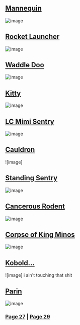 ## [Mannequin](https://discord.com/channels/512287844258021376/1132040858343059638/1196863824645607484)
![image](https://github.com/SleepDeprivedGaming/voicesoftheprinter/assets/155120018/aa311de1-6d31-4026-99ad-70c70235f990)
## [Rocket Launcher](https://discord.com/channels/512287844258021376/1132040858343059638/1196955361228374047)
![image](https://github.com/SleepDeprivedGaming/voicesoftheprinter/assets/155120018/88ddd2b2-9a09-44b5-903c-b6dd57b6dc76)
## [Waddle Doo](https://discord.com/channels/512287844258021376/1132040858343059638/1196981809725055096)
![image](https://github.com/SleepDeprivedGaming/voicesoftheprinter/assets/155120018/973132ba-5e0f-4183-b511-2407013c32b5)
## [Kitty](https://discord.com/channels/512287844258021376/1132040858343059638/1197002713469292574)
![image](https://github.com/SleepDeprivedGaming/voicesoftheprinter/assets/155120018/d504d5ef-f823-42c8-a093-994def6a99bb)
## [LC Mimi Sentry](https://discord.com/channels/512287844258021376/1132040858343059638/1197051435611848796)
![image](https://github.com/SleepDeprivedGaming/voicesoftheprinter/assets/155120018/6e91d6b2-cddf-4749-b5eb-0be3a6acc196)
## [Cauldron](https://discord.com/channels/512287844258021376/1132040858343059638/1197107605596807240)
![image]
## [Standing Sentry](https://discord.com/channels/512287844258021376/1132040858343059638/1197175734410690580)
![image](https://github.com/SleepDeprivedGaming/voicesoftheprinter/assets/155120018/f500abde-2de6-4f10-9eac-05c12d5f9a0d)
## [Cancerous Rodent](https://discord.com/channels/512287844258021376/1132040858343059638/1197182193244590220)
![image](https://github.com/SleepDeprivedGaming/voicesoftheprinter/assets/155120018/c560208f-1e1b-4564-ae90-346cf093a1a9)
## [Corpse of King Minos](https://discord.com/channels/512287844258021376/1132040858343059638/1197196554306601132)
![image](https://github.com/SleepDeprivedGaming/voicesoftheprinter/assets/155120018/91ad8b31-814b-4a36-a3f6-5b3fa2d2a82d)
## [Kobold...](https://discord.com/channels/512287844258021376/1132040858343059638/1197236715518177422)
![image] i ain't touching that shit
## [Parin](https://discord.com/channels/512287844258021376/1132040858343059638/1197274605723861033)
![image](https://github.com/SleepDeprivedGaming/voicesoftheprinter/assets/155120018/30d271a7-1be3-4fc9-ba30-1f7c11360cbe)

 
### [Page 27](https://github.com/madrod228/voicesoftheprinter/blob/main/Page%2027.md)  | [Page 29](https://github.com/madrod228/voicesoftheprinter/blob/main/Page%2029.md)
